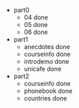 - part0
    - 04 done
    - 05 done
    - 06 done
- part1
    - anecdotes done
    - courseinfo done
    - introdemo done
    - unicafe  done
- part2
    - courseinfo done
    - phonebook done
    - countries done